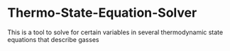 # Thermo-State-Equation-Solver
This is a tool to solve for certain variables in several thermodynamic state equations that describe gasses
